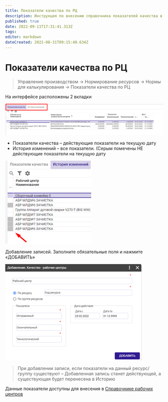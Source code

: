 ```yaml
---
title: Показатели качества по РЦ
description: Инструкция по внесению справочника показателей качества в разрезе рабочих центров
published: true
date: 2022-09-11T17:31:41.313Z
tags: 
editor: markdown
dateCreated: 2022-08-31T09:15:40.634Z
---
```


# Показатели качества по РЦ

>Управление производством → Нормирование ресурсов → Нормы для калькулирования → Показатели качества по РЦ

На интерфейсе расположены 2 вкладки

![](<../../assets/1 (8)1.png>)

* Показатели качества – действующие показатели на текущую дату
* История изменений – все показатели. (Серым помечены НЕ действующие показатели на текущую дату

![](<../../assets/image (800).png>)

Добавление записей. Заполните обязательные поля и нажмите «ДОБАВИТЬ»

![](<../../assets/image (706).png>)


>При добавлении записи, если показатели на данный ресурс/группу существуют – Добавленная запись станет действующей, а существующая будет перенесена в Историю

Данные показатели доступны для внесения в [Справочнике рабочих центров](../../upravlenie-proizvodstvom/nsi-proizvodstvo/rabochie-centry/zakladka-kachestvo.md)
